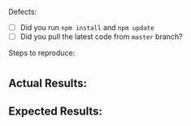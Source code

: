 

Defects:
- [ ] Did you run `npm install` and `npm update`
- [ ] Did you pull the latest code from `master` branch?

Steps to reproduce:
#
#
#

Actual Results:
-


Expected Results:
-

